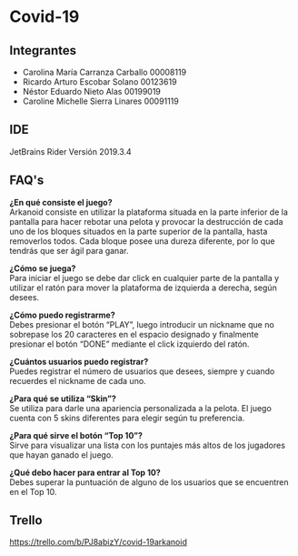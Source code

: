 # Covid-19

## Integrantes
- Carolina María Carranza Carballo  00008119
- Ricardo Arturo Escobar Solano  00123619
- Néstor Eduardo Nieto Alas  00199019
- Caroline Michelle Sierra Linares  00091119

## IDE
JetBrains Rider Versión 2019.3.4

## FAQ's
**¿En qué consiste el juego?**  
Arkanoid consiste en utilizar la plataforma situada en la parte inferior de la pantalla para hacer rebotar una pelota y provocar la destrucción de cada uno de los bloques situados en la parte superior de la pantalla, hasta removerlos todos. Cada bloque posee una dureza diferente, por lo que tendrás que ser ágil para ganar.

**¿Cómo se juega?**  
Para iniciar el juego se debe dar click en cualquier parte de la pantalla y utilizar el ratón para mover la plataforma de izquierda a derecha, según desees.
 
**¿Cómo puedo registrarme?**  
Debes presionar el botón “PLAY”, luego introducir un nickname que no sobrepase los 20 caracteres en el espacio designado y  finalmente presionar el botón “DONE” mediante el click izquierdo del ratón.

**¿Cuántos usuarios puedo registrar?**  
Puedes registrar el número de usuarios que desees, siempre y cuando recuerdes el nickname de cada uno.

**¿Para qué se utiliza “Skin”?**  
Se utiliza para darle una apariencia personalizada a la pelota. El juego cuenta con 5 skins diferentes para elegir según tu preferencia.

**¿Para qué sirve el botón “Top 10”?**  
Sirve para visualizar una lista con los puntajes más altos de los jugadores que hayan ganado el juego.

**¿Qué debo hacer para entrar al Top 10?**  
Debes superar la puntuación de alguno de los usuarios que se encuentren en el Top 10.

## Trello
https://trello.com/b/PJ8abizY/covid-19arkanoid

